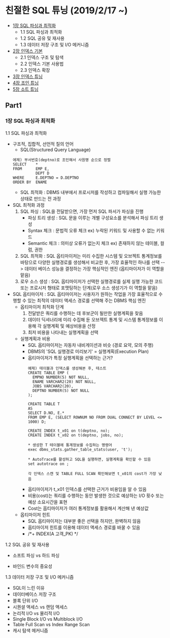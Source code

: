 # 친절한 SQL 튜닝 (2019/2/17 ~)

- [1장 SQL 파싱과 최적화](#Part1)
  - 1.1 SQL 파싱과 최적화
  - 1.2 SQL 공유 및 재사용
  - 1.3 데이터 저장 구조 및 I/O 메커니즘
- [2장 인덱스 기본](#Part2)
  - 2.1 인덱스 구조 및 탐색
  - 2.2 인덱스 기본 사용법
  - 2.3 인덱스 확장
- [3장 인덱스 튜닝](#Part3)
- [4장 조인 튜닝](#Part4)
- [5장 소트 튜닝](#Part5)

## Part1
### 1장 SQL 파싱과 최적화
1.1 SQL 파싱과 최적화
- 구조적, 집합적, 선언적 질의 언어
  - SQL(Structured Query Language)
  ~~~
  에제) 부서번호(deptno)로 조인해서 사원명 순으로 정렬
  SELECT    *
  FROM      EMP E,
            DEPT D
  WHERE     E.DEPTNO = D.DEPTNO
  ORDER BY  ENAME
  ~~~
  - SQL 최적화 : DBMS 내부에서 프로시저를 작성하고 컴파일해서 실행 가능한 상태로 만드는 전 과정
- SQL 최적화 과정
  1. SQL 파싱 : SQL을 전달받으면, 가장 먼저 SQL 파서가 파싱을 진행
      - 파싱 트리 생성 : SQL 문을 이루는 개별 구성요소를 분석해서 파싱 트리 생성
      - Syntax 체크 : 문법적 오류 체크 ex) 누락된 키워드 및 사용할 수 없는 키워드
      - Semantic 체크 : 의미상 오류가 없는지 체크 ex) 존재하지 않는 테이블, 컬럼, 권한
  2. SQL 최적화 : SQL 옵티마이저는 미리 수집한 시스템 및 오브젝트 통계정보를 바탕으로 다양한 실행경로를 생성해서 비교한 후, 가장 효율적인 하나를 선택
  --> 데이터 베이스 성능을 결정하는 가장 핵심적인 엔진 (옵티마이저가 이 역할을 맡음)
  3. 로우 소스 생성 : SQL 옵티마이저가 선택한 실행경로를 실제 실행 가능한 코드 또는 프로시저 형태로 포맷팅하는 단계(로우 소스 생성기가 이 역할을 맡음)
- SQL 옵티마이저
: SQL 옵티마이저는 사용자가 원하는 작업을 가장 효율적으로 수행할 수 있는 최적의 데이터 액세스 경로를 선택해 주는 DBMS 핵심 엔진
  - 옵티마이저 최적화 단계
    1. 전달받은 쿼리를 수행하는 데 후보군이 될만한 실행계획을 찾음
    2. 데이터 딕셔너리에 미리 수집해 둔 오브젝트 통계 및 시스템 통계정보를 이용해 각 실행계획 및 예상비용을 산정
    3. 최저 비용을 나타내는 실행계획을 선택
  - 실행계획과 비용
    - SQL 옵티마이저는 자동차 내비게이션과 비슷 (경로 요약, 모의 주행)
    - DBMS의 'SQL 실행경로 미리보기' = 실행계획(Execution Plan)
    - 옵티마이저가 특정 실행계획을 선택하는 근거?
      ~~~
      예제) 테이블과 인덱스를 생성해본 후, 테스트
      CREATE TABLE EMP (
        EMPNO NUMBER(5) NOT NULL,
        ENAME VARCHAR2(20) NOT NULL,
        JOBS VARCHAR2(20),
        DEPTNO NUMBER(5) NOT NULL
      );

      CREATE TABLE T
      AS
      SELECT D.NO, E.*
      FROM EMP E, (SELECT ROWNUM NO FROM DUAL CONNECT BY LEVEL <= 1000) D;

      CREATE INDEX t_x01 on t(deptno, no);
      CREATE INDEX t_x02 on t(deptno, jobs, no);

      * 생성한 T 테이블에 통계정보를 수집하는 명령어
      exec dbms_stats.gather_table_stats(user, 't');

      * AutoTrace를 활성하고 SQL을 실행하면, 실행계획을 확인할 수 있음
      set autotrace on ;

      각 인덱스 스캔 및 TABLE FULL SCAN 확인해보면 t_x01의 cost가 가장 낮음
      ~~~
    - 옵티마이저가 t_x01 인덱스를 선택한 근거가 비용임을 알 수 있음
    - 비용(cost)는 쿼리를 수행하는 동안 발생한 것으로 예상하는 I/O 횟수 또는 예상 소요시간을 표현
    - Cost는 옵티마이저가 여러 통계정보를 활용해서 계산해 낸 예상값
  - 옵티마이저 힌트
    - SQL 옵티마이저는 대부분 좋은 선택을 하지만, 완벽하지 않음
    - 옵티마이저 힌트를 이용해 데이터 액세스 경로를 바꿀 수 있음
    - /*+ INDEX(A 고객_PK) */
  
1.2 SQL 공유 및 재사용
  - 소프트 파싱 vs 하드 파싱

  - 바인드 변수의 중요성

1.3 데이터 저장 구조 및 I/O 메커니즘
  - SQL이 느린 이유
  - 데이터베이스 저장 구조
  - 블록 단위 I/O
  - 시퀀셜 액세스 vs 랜덤 액세스 
  - 논리적 I/O vs 물리적 I/O
  - Single Block I/O vs Multiblock I/O
  - Table Full Scan vs Index Range Scan
  - 캐시 탐색 메커니즘
  











  
